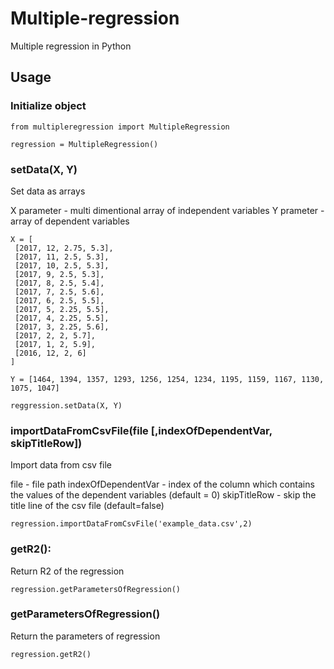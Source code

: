 # Multiple-regression
Multiple regression in Python 

## Usage

### Initialize object

    from multipleregression import MultipleRegression

    regression = MultipleRegression() 

### setData(X, Y) 

Set data as arrays

X parameter - multi dimentional array of independent variables
Y prameter - array of dependent variables

    X = [
     [2017, 12, 2.75, 5.3], 
     [2017, 11, 2.5, 5.3], 
     [2017, 10, 2.5, 5.3], 
     [2017, 9, 2.5, 5.3], 
     [2017, 8, 2.5, 5.4], 
     [2017, 7, 2.5, 5.6], 
     [2017, 6, 2.5, 5.5], 
     [2017, 5, 2.25, 5.5], 
     [2017, 4, 2.25, 5.5], 
     [2017, 3, 2.25, 5.6], 
     [2017, 2, 2, 5.7], 
     [2017, 1, 2, 5.9], 
     [2016, 12, 2, 6]
    ] 

    Y = [1464, 1394, 1357, 1293, 1256, 1254, 1234, 1195, 1159, 1167, 1130, 1075, 1047]

    reggression.setData(X, Y)

### importDataFromCsvFile(file [,indexOfDependentVar, skipTitleRow])

Import data from csv file

file - file path 
indexOfDependentVar - index of the column which contains the values of the dependent variables (default = 0)
skipTitleRow - skip the title line of the csv file (default=false)

    regression.importDataFromCsvFile('example_data.csv',2)


### getR2():

Return R2 of the regression

    regression.getParametersOfRegression()

### getParametersOfRegression()

Return the parameters of regression 

    regression.getR2()